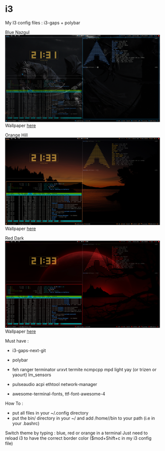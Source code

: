# i3
My I3 config files : i3-gaps + polybar

Blue Nazgul 
![Nazgul](screen_blue.png?raw=true "Blue Nazgul")
Wallpaper [here](https://k60.kn3.net/taringa/7/7/6/8/3/A/VCLR/841.jpg)

Orange Hill
![Orange](screen_orange.png?raw=true "Orange Hill")
Wallpaper [here](https://wallup.net/preview/?wallpaper=sunset-nature-silhouette-trees-water-calm-dark-orange-hill)

Red Dark
![Red](screen_red.png?raw=true "Red Dark")
Wallpaper [here](https://wallpaperdata.com/dark-wallpaper-1920x1080.html/dark-wallpaper-1920x1080-1920x1-wtg30315388?lang=pt)


Must have :
- i3-gaps-next-git
- polybar

- feh ranger terminator urxvt termite ncmpcpp mpd light yay (or trizen or yaourt) lm_sensors
- pulseaudio acpi ethtool network-manager
- awesome-terminal-fonts, ttf-font-awesome-4




How To :

- put all files in your ~/.config directory
- put the bin/ directory in your ~/ and add /home/<user>/bin to your path (i.e in your .bashrc)
  
 Switch theme by typing : blue, red or orange in a terminal
 Just need to reload i3 to have the correct border color ($mod+Shift+c in my i3 config file)
 
 
 
